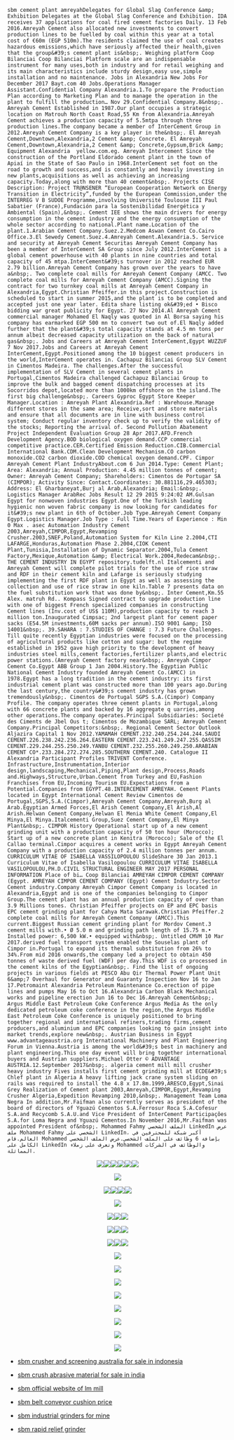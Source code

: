 
```
sbm cement plant amreyahDelegates for Global Slag Conference &amp; Exhibition Delegates at the Global Slag Conference and Exhibition. IDA receives 37 applications for coal fired cement factories Daily. 13 Feb 2016.Amreyah Cement also allocated new investments to convert production lines to be fuelled by coal within this year at a total cost of €60m (EGP 510m).The residents claimed the use of coal creates hazardous emissions,which have seriously affected their health,given that the group&#39;s cement plant is&nbsp;. Weighing platform Coop Bilanciai Coop Bilanciai Platform scale are an indispensable instrument for many uses,both in industry and for retail weighing and its main characteristics include sturdy design,easy use,simple installation and no maintenance. Jobs in Alexandria New Jobs For December 2017 Bayt.com 40 Jobs.Operations Manager Assistant.Confidential Company Alexandria.1.To prepare the Production Plan according to Marketing Plan and to manage the operation in the plant to fulfill the production… Nov 29.Confidential Company.8&nbsp;. Amreyah Cement Established in 1987.Our plant occupies a strategic location on Matrouh North Coast Road,55 Km from Alexandria.Amreyah Cement achieves a production capacity of 5.5mtpa through three production lines.The company became a member of InterCement Group in 2012.Amreyah Cement Company is a key player in the&nbsp;. El Amreyah Cement,Downtown,Alexandria,2 Cement &amp; Concrete. El Amreyah Cement,Downtown,Alexandria,2 Cement &amp; Concrete,Gypsum,Brick &amp; Equipment Alexandria  yellow.com.eg. Amreyah Intercement Since the construction of the Portland Eldorado cement plant in the town of Apiaí in the State of Sao Paulo in 1968.InterCement set foot on the road to growth and success,and is constantly and heavily investing in new plants,acquisitions as well as achieving an increasing capacity.Today,along with more than 40 cement&nbsp;. Projects CISE Description: Project TR@NSENER “European Cooperation Network on Energy Transition in Electricity”,funded by the European Commission,under the INTERREG V B SUDOE Programme,involving Université Toulouse III Paul Sabatier (France),Fundación para la Sostenibilidad Energética y Ambiental (Spain),&nbsp;. Cement IEE shows the main drivers for energy consumption in the cement industry and the energy consumption of the whole sector according to national.Plant name.Location of the plant.1.Arabian Cement Company.Suez.2.Medcom Aswan Cement Co.Cairo Office.3.El Sewedy Cement.Suez.4.Amreyah Cement.Alexandria.5. Service and security at Amreyah Cement Securitas Amreyah Cement Company has been a member of InterCement SA Group since July 2012.InterCement is a global cement powerhouse with 40 plants in nine countries and total capacity of 45 mtpa.InterCement&#39;s turnover in 2012 reached EUR 2.79 billion.Amreyah Cement Company has grown over the years to have a&nbsp;. Two complete coal mills for Amreyah Cement Company (AMCC. Two complete coal mills for Amreyah Cement Company (AMCC).Signing the contract for two turnkey coal mills at Amreyah Cement Company in Alexandria,Egypt.Christian Pfeiffer.in this project.Construction is scheduled to start in summer 2015,and the plant is to be completed and accepted just one year later. Edita share listing ok&#39;ed • Bisco bidding war great publicity for Egypt. 27 Nov 2014.Al Amreyah Cement commercial manager Mohamed El Naqly was quoted in Al Borsa saying his company has earmarked EGP 500 mn to convert two out of.El Naqly added further that the plant&#39;s total capacity stands at 4.5 mn tons per annum albeit decreased capacity utilization on the back of natural gas&nbsp;. Jobs and Careers at Amreyah Cement InterCement,Egypt WUZZUF 7 Nov 2017.Jobs and Careers at Amreyah Cement InterCement,Egypt.Positioned among the 10 biggest cement producers in the world,InterCement operates in. Cachapuz Bilanciai Group SLV Cement in Cimentos Madeira. The challenges.After the successful implementation of SLV Cement in several cement plants in Portugal,Cimentos Madeira challenged Cachapuz Bilanciai Group to improve the bulk and bagged cement dispatching processes at its Socorridos depot,located more than 1000km offshore on the island.The first big challenge&nbsp;. Careers Gyproc Egypt Store Keeper Manager.Location : Amreyah Plant Alexandria.Ref : Warehouse.Manage different stores in the same area; Receive,sort and store materials and ensure that all documents are in line with business control system; Conduct regular inventory check up to verify the validity of the stocks; Reporting the arrival of. Second Pollution Abatement Project Independent Evaluation Group 28 Apr 2017.AFD.French Development Agency.BOD biological oxygen demand.CCP commercial competitive practice.CER.Certified Emission Reduction.CIB.Commercial International Bank.CDM.Clean Development Mechanism.CO carbon monoxide.CO2 carbon dioxide.COD chemical oxygen demand.CPF. Cimpor Amreyah Cement Plant IndustryAbout.com 6 Jun 2014.Type: Cement Plant; Area: Alexandria; Annual Production: 4.45 million tonnes of cement; Owner: Amreyah Cement Company; Shareholders: Cimentos de Portugar SA (CIMPOR); Activity Since: Contact.Coordinates: 30.881116,29.465303; Address: El Gharbaneyat,Burj al Arab,Alexandria; Email:&nbsp;. Logistics Manager ArabRec Jobs Result 12 29 2015 9:24:02 AM.Gulsan Egypt for nonwoven industries Egypt.One of the Turkish leading hygienic non woven fabric company is now looking for candidates for it&#39;s new plant in 6th of October.Job Type.Amreyah Cement Company Egypt.Logistics Manager.Job Type : Full Time.Years of Experience : Min 0 Max . asec Automation Industry Cement 2003,Amreyah,CIMPOR,Egypt,Revamping Crusher.2003,SNEF,Poland,Automation System for Kiln Line 2.2004,CTI LAFARGE,Honduras,Automation Phase 2.2004,CIOK Cement Plant,Tunisia,Installation of Dynamic Separator.2004,Tula Cement Factory,Mexique,Automation &amp; Electrical Work.2004,Redecam&nbsp;. THE CEMENT INDUSTRY IN EGYPT repository.​tudelft.​nl Italcementi and Amreyah Cement will complete pilot trials for the use of rice straw and RDF in their cement kiln and Lafarge is seriously studying implementing the first RDF plant in Egypt as well as assessing the collection and use of rice straw in one kiln.Table 7 presents data on the fuel substitution work that was done by&nbsp;. Inter Cement,Km.55 Alex. matruh Rd.. Kompass Signed contract to upgrade production line with one of biggest French specialized companies in constructing Cement lines (Inv.cost of US$ 110M),production capacity to reach 3 million ton.Inaugurated Cimpsac; 2nd largest plant for cement paper sacks (E54.5M investments,60M sacks per annum).ISO 9001 &amp; ISO 14001&nbsp;. 39.SAHARA : 7.STUDIES OF CHANGE : 7.3 Future Challenges. Till quite recently Egyptian industries were focused on the processing of agricultural products like cotton and sugar: but the regime established in 1952 gave high priority to the development of heavy industries steel mills,cement factories,fertilizer plants,and electric power stations.(Amreyah Cement factory near&nbsp;. Amreyah Cimpor Cement Co.Egypt ABB Group 1 Jan 2004.History.The Egyptian Public National Cement Industry founded Amreyah Cement Co.(AMCC) in 1978.Egypt has a long tradition in the cement industry: its first industrial cement plant was constructed more than 100 years ago.During the last century,the country&#39;s cement industry has grown tremendously&nbsp;. Cimentos de Portugal SGPS S.A.(Cimpor) Company Profile. The company operates three cement plants in Portugal,along with 66 concrete plants and backed by 16 aggregate q uarries,among other operations.The company operates.Principal Subsidiaries: Societé des Ciments de Jbel Ous t; Cimentos de Mozambique SARL; Amreyah Cement Company.Principal Competitors:&nbsp;. Regional Cement Sector Outlook Aljazira Capital 1 Nov 2012.YAMAMAH CEMENT.232.240.254.244.244.SAUDI CEMENT.226.238.242.236.264.EASTERN CEMENT.223.241.249.247.255.QASSIM CEMENT.229.244.255.250.249.YANBU CEMENT.232.255.260.249.250.ARABIAN CEMENT CO*.233.284.272.274.285.SOUTHERN CEMENT.240. Catalogue II Alexandria Participant Profiles TRIVENT Conference. Infrastructure,Instrumentation,Interior design,landscaping,Mechanical,Piping,Plant design,Process,Roads and.Highways,Structure,Urban.Cement from Turkey and EU,Fashion Franchises from EU,Incoming Tourism EU.Expectations from a Potential.Companies from EGYPT.48.INTERCEMENT AMREYAH. Cement Plants located in Egypt International Cement Review Cimentos de Portugal,SGPS,S.A.(Cimpor),Amreyah Cement Company,Amreyah,Burg al Arab.Egyptian Armed Forces,El Arish Cement Company,El Arish,Al Arish.Helwan Cement Company,Helwan El Menia White Cement Company,El Minya,El Minya.Italcementi Group,Suez Cement Company,El Minya Plant&nbsp;. CIMPOR History Operational start up of a new cement grinding unit with a production capacity of 50 ton hour (Morocco); Start up of a new concrete plant in Kenitra (Morocco); Sale of the El Callao terminal.Cimpor acquires a cement works in Egypt Amreyah Cement Company with a production capacity of 2.4 million tonnes per annum. CURRICULUM VITAE OF ISABELLA VASSILOPOULOU SlideShare 30 Jan 2013.1 Curriculum Vitae of Isabella Vasilopoulou CURRICULUM VITAE ISABELLA VASILOPOULOU,PH.D.CIVIL STRUCTURAL ENGINEER MAY 2017 PERSONAL INFORMATION Place of bi… Coop Bilanciai AMREYAH CIMPOR CEMENT COMPANY (Egypt. AMREYAH CIMPOR CEMENT COMPANY (Egypt) Cement Industry.Sector Cement industry.Company Amreyah Cimpor Cement Company is located in Alexandria,Egypt and is one of the companies belonging to Cimpor Group.The cement plant has an annual production capacity of over than 3.9 Millions tones. Christian Pfeiffer projects on EP and EPC basis EPC cement grinding plant for Cahya Mata Sarawak.Christian Pfeiffer.2 complete coal mills for Amreyah Cement Company (AMCC).This current.Biggest Russian cement grinding plant for Mordov Cement.3 cement mills with.• Ø 5.0 m and grinding path length of 15.75 m.• Installed power: 6,500 kW.• equipped with&nbsp;. Untitled CMVM 10 Mar 2017.derived fuel transport system enabled the Souselas plant of Cimpor in.Portugal to expand its thermal substitution from 26% to 34%.From mid 2016 onwards,the company led a project to obtain 450 tonnes of waste derived fuel (WDF) per day.This WDF is co processed in the cement kilns of the Egyptian&nbsp;. Find the list of ongoing projects in various fields at PESCO Abu Qir Thermal Power Plant Unit 6&amp;7 Overhaul for Generator and Guaranty Inspection Nov 16 to Jan 17.Petromaint Alexandria Petroleum Maintenance Co.erection of pipe lines and pumps May 16 to Oct 16.Alexandria Carbon Black Mechanical works and pipeline erection Jun 16 to Dec 16.Amreyah Cement&nbsp;. Argus Middle East Petroleum Coke Conference Argus Media As the only dedicated petroleum coke conference in the region,the Argus Middle East Petroleum Coke Conference is uniquely positioned to bring together regional and international refiners,trading firms,cement producers,and aluminium and EPC companies looking to gain insight into market trends,explore new&nbsp;. Austrian Business in Egypt www.advantageaustria.org International Machinery and Plant Engineering Forum in Vienna.Austria is among the world&#39;s best in machinery and plant engineering.This one day event will bring together international buyers and Austrian suppliers.Michael Otter © ADVANTAGE AUSTRIA.12.September 2017&nbsp;. algeria cement mill mill crusher heavy industry Fives installs first cement grinding mill at ECDE&#39;s Chlef plant in Algeria A heavy lifting jack crane system sliding on rails was required to install the 4.8 x 17.8m.1999,ARESCO,Egypt,Sinai Grey Realization of Cement plant 2003,Amreyah,CIMPOR,Egypt,Revamping Crusher Algeria,Expedition Revamping 2010,&nbsp;. Management Team Loma Negra In addition,Mr.Faifman also currently serves as president of the board of directors of Yguazú Cementos S.A.Ferrosur Roca S.A.Cofesur S.A.and Recycomb S.A.U.and Vice President of InterCement Participações S.A.for Loma Negra and Yguazú Cementos.In November 2016,Mr.Faifman was appointed President of&nbsp;. Mohammed Fahmy الملف الشخصي LinkedIn عرض ملف Mohammed Fahmy الشخصي على LinkedIn، أكبر شبكة للمحترفين في العالم.قام Mohammed بإضافة 6 وظائف على الملف الشخصي.عرض الملف الشخصي الكامل على LinkedIn وتعرف على زملاء Mohammed والوظائف في الشركات المماثلة. 
```

<div align="center">
  
<a rel="nofollow" href="https://m.shibang-china.com?f=github&k=sbm+cement+plant+amreyah"><img src="https://static.shibang-china.com/en/l.png"></a><img src="https://static.shibang-china.com/en/hw.png"><a rel="nofollow" href="https://m.shibang-china.com/product/?f=github&k=sbm+cement+plant+amreyah"><img src="https://static.shibang-china.com/en/p.png"></a><a rel="nofollow" href="https://m.shibang-china.com/cases/?f=github&k=sbm+cement+plant+amreyah"><img src="https://static.shibang-china.com/en/c.png"></a><a rel="nofollow" href="https://m.shibang-china.com/news/?f=github&k=sbm+cement+plant+amreyah"><img src="https://static.shibang-china.com/en/n.png"></a><a rel="nofollow" href="https://m.shibang-china.com?f=github&k=sbm+cement+plant+amreyah"><img src="https://static.shibang-china.com/en/m.png"></a>

<a rel="nofollow" href="https://m.shibang-china.com/product/?f=github&k=sbm+cement+plant+amreyah"><img src="https://static.shibang-china.com/en/b.jpg"></a>
  
<a rel="nofollow" href="https://m.shibang-china.com/solution-aggregate.html?f=github&k=sbm+cement+plant+amreyah"><img src="https://static.shibang-china.com/en/a.jpg"></a><a rel="nofollow" href="https://m.shibang-china.com/solution-mine.html?f=github&k=sbm+cement+plant+amreyah"><img src="https://static.shibang-china.com/en/m.jpg"></a><a rel="nofollow" href="https://m.shibang-china.com/solution-mill.html?f=github&k=sbm+cement+plant+amreyah"><img src="https://static.shibang-china.com/en/g.jpg"></a><a rel="nofollow" href="https://m.shibang-china.com/solution-epc.html?f=github&k=sbm+cement+plant+amreyah"><img src="https://static.shibang-china.com/en/e.jpg"></a>

<a rel="nofollow" href="https://m.shibang-china.com/product/?f=github&k=sbm+cement+plant+amreyah"><img src="https://static.shibang-china.com/en/a-p.png"></a>

<a rel="nofollow" href="https://m.shibang-china.com/product/crusher/c6x.html?f=github&k=sbm+cement+plant+amreyah"><img src="https://static.shibang-china.com/en/j.jpg"></a><a rel="nofollow" href="https://m.shibang-china.com/product/crusher/ci5x.html?f=github&k=sbm+cement+plant+amreyah"><img src="https://static.shibang-china.com/en/i.jpg"></a><a rel="nofollow" href="https://m.shibang-china.com/product/crusher/hst.html?f=github&k=sbm+cement+plant+amreyah"><img src="https://static.shibang-china.com/en/c.jpg"></a>

<a rel="nofollow" href="https://m.shibang-china.com/product/mill/mtw.html?f=github&k=sbm+cement+plant+amreyah"><img src="https://static.shibang-china.com/en/mtw.jpg"></a><a rel="nofollow" href="https://m.shibang-china.com/product/mill/scm.html?f=github&k=sbm+cement+plant+amreyah"><img src="https://static.shibang-china.com/en/scm.jpg"></a><a rel="nofollow" href="https://m.shibang-china.com/product/mill/lm.html?f=github&k=sbm+cement+plant+amreyah"><img src="https://static.shibang-china.com/en/lm.jpg"></a>

<a rel="nofollow" href="https://m.shibang-china.com/product/sand/vsi6x.html?f=github&k=sbm+cement+plant+amreyah"><img src="https://static.shibang-china.com/en/6x.jpg"></a><a rel="nofollow" href="https://m.shibang-china.com/product/sand/vu.html?f=github&k=sbm+cement+plant+amreyah"><img src="https://static.shibang-china.com/en/vu.jpg"></a><a rel="nofollow" href="https://m.shibang-china.com/product/mobile/klun.html?f=github&k=sbm+cement+plant+amreyah"><img src="https://static.shibang-china.com/en/k.jpg"></a>

<a rel="nofollow" href="https://m.shibang-china.com/cases/?f=github&k=sbm+cement+plant+amreyah"><img src="https://static.shibang-china.com/en/case.png"></a>

<a rel="nofollow" href="https://m.shibang-china.com/cases/aggregate/202.html?f=github&k=sbm+cement+plant+amreyah"><img src="https://static.shibang-china.com/en/c-1.jpg"></a>

<a rel="nofollow" href="https://m.shibang-china.com/cases/aggregate/203.html?f=github&k=sbm+cement+plant+amreyah"><img src="https://static.shibang-china.com/en/c-2.jpg"></a>

<a rel="nofollow" href="https://m.shibang-china.com/cases/mill/123.html?f=github&k=sbm+cement+plant+amreyah"><img src="https://static.shibang-china.com/en/c-3.jpg"></a>

<a rel="nofollow" href="https://m.shibang-china.com/contact_us.html?f=github&k=sbm+cement+plant+amreyah"><img src="https://static.shibang-china.com/en/contact.png"></a>

<a rel="nofollow" href="https://swt.shibang-china.com/?f=github&k=sbm+cement+plant+amreyah"><img src="https://static.shibang-china.com/en/chat.png"></a>

<a rel="nofollow" href="https://whatsapp.shibangsoft.com/WhatsApp.php?f=github&k=sbm+cement+plant+amreyah"><img src="https://static.shibang-china.com/en/whatsapp.png"></a>

<a rel="nofollow" href="https://m.shibang-china.com/?f=github&k=sbm+cement+plant+amreyah"><img src="https://static.shibang-china.com/en/website.png"></a>

</div>


* [sbm crusher and screening australia for sale in indonesia](sbm%20crusher%20and%20screening%20australia%20for%20sale%20in%20indonesia.md)

* [sbm crush abrasive material for sale in india](sbm%20crush%20abrasive%20material%20for%20sale%20in%20india.md)

* [sbm official website of lm mill](sbm%20official%20website%20of%20lm%20mill.md)

* [sbm belt conveyor cushion price](sbm%20belt%20conveyor%20cushion%20price.md)

* [sbm industrial grinders for mine](sbm%20industrial%20grinders%20for%20mine.md)

* [sbm rapid relief grinder](sbm%20rapid%20relief%20grinder.md)